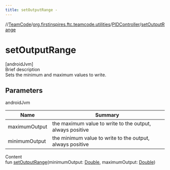 ```yaml
---
title: setOutputRange -
---
```

//[TeamCode](../../index.md)/[org.firstinspires.ftc.teamcode.utilities](../index.md)/[PIDController](index.md)/[setOutputRange](set-output-range.md)



# setOutputRange  
[androidJvm]  
Brief description  
Sets the minimum and maximum values to write.  
  


## Parameters  
  
androidJvm  
  
|  Name|  Summary| 
|---|---|
| maximumOutput| the maximum value to write to the output, always positive
| minimumOutput| the minimum value to write to the output, always positive
  
  
Content  
fun [setOutputRange](set-output-range.md)(minimumOutput: [Double](https://kotlinlang.org/api/latest/jvm/stdlib/kotlin/-double/index.html), maximumOutput: [Double](https://kotlinlang.org/api/latest/jvm/stdlib/kotlin/-double/index.html))  



